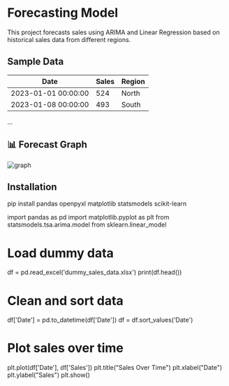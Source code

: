 # Forecasting Model

This project forecasts sales using ARIMA and Linear Regression based on historical sales data from different regions.

## Sample Data
| Date                | Sales | Region |
|---------------------|-------|--------|
| 2023-01-01 00:00:00 | 524   | North  |
| 2023-01-08 00:00:00 | 493   | South  |
...

## 📊 Forecast Graph
![graph](https://github.com/user-attachments/assets/81833a51-344b-4a0d-afc5-03b1077ec90c)

## Installation
pip install pandas openpyxl matplotlib statsmodels scikit-learn



import pandas as pd 
import matplotlib.pyplot as plt
from statsmodels.tsa.arima.model
from sklearn.linear_model

# Load dummy data
df = pd.read_excel('dummy_sales_data.xlsx')
print(df.head())



# Clean and sort data
df['Date'] = pd.to_datetime(df['Date'])
df = df.sort_values('Date')

# Plot sales over time
plt.plot(df['Date'], df['Sales'])
plt.title("Sales Over Time")
plt.xlabel("Date")
plt.ylabel("Sales")
plt.show()





